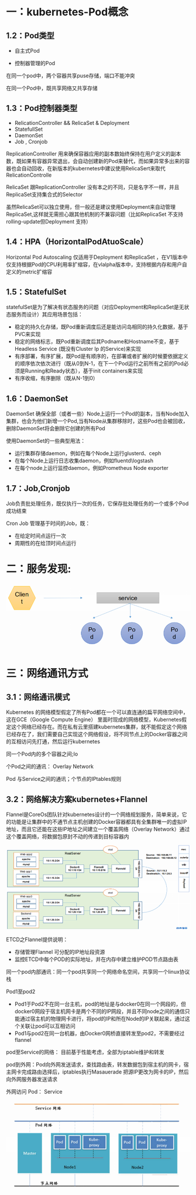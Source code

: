 # 一：kubernetes-Pod概念

## 1.2：Pod类型

- 自主式Pod

-  控制器管理的Pod

   

  在同一个pod中，两个容器共享puse存储，端口不能冲突

  在同一个Pod中，既共享网络又共享存储



## 1.3：Pod控制器类型

- RelicationController     && RelicaSet & Deployment 
- StatefullSet
- DaemonSet
- Job , Cronjob



ReplicationController 用来确保容器应用的副本数始终保持在用户定义的副本数，既如果有容器异常退出，会自动创建新的Pod来替代，而如果异常多出来的容器也会自动回收，在新版本的kubernetes中建议使用RelicaSert来取代RelicationControlle

RelicaSet 跟ReplicationController 没有本之的不同，只是名字不一样，并且ReplicaSet支持集合式的Selector

虽然RelicaSet可以独立使用，但一般还是建议使用Deployment来自动管理ReplicaSet,这样就无需担心跟其他机制的不兼容问题（比如ReplicaSet 不支持rolling-update但Deployment 支持）

## 1.4：HPA（HorizontaIPodAtuoScale）

Horizontal Pod Autoscaling 仅适用于Deployment 和ReplicaSet ，在V1版本中仅支持根据Pod的CPU利用率扩缩容，在vlalpha版本中，支持根据内存和用户自定义的metric扩缩容



## 1.5：StatefulSet

statefulSet是为了解决有状态服务的问题（对应Deployment和ReplicaSet是无状态服务而设计）其应用场景包括：

- 稳定的持久化存储，既Pod重新调度后还是能访问岛相同的持久化数据，基于PVC来实现
- 稳定的网络标志，既Pod重新调度后其Podname和Hostname不变，基于Headless Service (既没有Cluster Ip 的Service)来实现
-  有序部署，有序扩展，既Pod是有顺序的，在部署或者扩展的时候要依据定义的顺序依次依次进行（既从0到N-1，在下一个Pod运行之前所有之前的Pod必须是Running和Ready状态），基于init     containers来实现
- 有序收缩，有序删除（既从N-1到0）

## 1.6：DaemonSet

DaemonSet 确保全部（或者一些）Node上运行一个Pod的副本，当有Node加入集群，也会为他们新增一个Pod,当有Node从集群移除时，这些Pod也会被回收，删除DaemonSet将会删除它创建的所有Pod

 

使用DaemonSet的一些典型用法：

- 运行集群存储daemon，例如在每个Node上运行glusterd、ceph
- 在每个Node上运行日志收集daemon，例如fluentd\logstash
- 在每个node上运行监控daemon，例如Prometheus Node     exporter



## 1.7：Job,Cronjob

Job负责批处理任务，既仅执行一次的任务，它保存批处理任务的一个或多个Pod成功结束

 

Cron Job 管理基于时间的Job，既：

- 在给定时间点运行一次
- 周期性的在给顶时间点运行



# 二：服务发现:



![](/images/posts/02_k8s/03/1.png)



# 三：网络通讯方式

## 3.1：网络通讯模式

Kubernetes 的网络模型假定了所有Pod都在一个可以直连通的扁平网络空间中，这在GCE（Google Compute Engine） 里面时现成的网络模型，Kubernetes假定这个网络已经存在。而在私有云里搭建kubernetes集群，就不能假定这个网络已经存在了，我们需要自己实现这个网络假设，将不同节点上的Docker容器之间的互相访问先打通，然后运行kubernetes 

同一个Pod内的多个容器之间;Io

个Pod之间的通讯： Overlay Network

Pod 与Service之间的通讯；个节点的IPtables规则



## 3.2：网络解决方案kubernetes+Flannel

Flannel是CoreOs团队针对kubernetes设计的一个网络规划服务，简单来说，它的功能是让集群中的不通节点主机创建的Docker容器都具有全集群唯一的虚拟IP地址，而且它还能在这些IP地址之间建立一个覆盖网络（Overlay Network）通过这个覆盖网络，将数据包原封不动的传递到目标容器内



![](/images/posts/02_k8s/03/2.png)



ETCD之Flannel提供说明：

- 存储管理Flannel 可分配的IP地址段资源
- 监控ETCD中每个POD的实际地址，并在内存中建立维护POD节点路由表



同一个pod内部通讯：同一个pod共享同一个网络命名空间，共享同一个linux协议栈

 

Pod1至pod2 

- Pod1于Pod2不在同一台主机，pod的地址是与docker0在同一个网段的，但docker0网段于宿主机网卡是两个不同的IP网段，并且不同node之间的通信只能通过宿主机的物理网卡进行，将pod的IP和所在Node的IP关联起来，通过这个关联让pod可以互相访问
- Pod1与pod2在同一台机器，由Docker0网桥直接转发至pod2，不需要经过flannel 

pod至Service的网络： 目前基于性能考虑，全部为iptable维护和转发

 

pod到外网：Pod向外网发送请求，查找路由表，转发数据包到宿主机的网卡，宿主网卡完成路由选择后，iptables执行Masauerade 把源IP更改为网卡的IP，然后向外网服务器发送请求

 

外网访问 Pod： Service

![](/images/posts/02_k8s/03/3.png)



